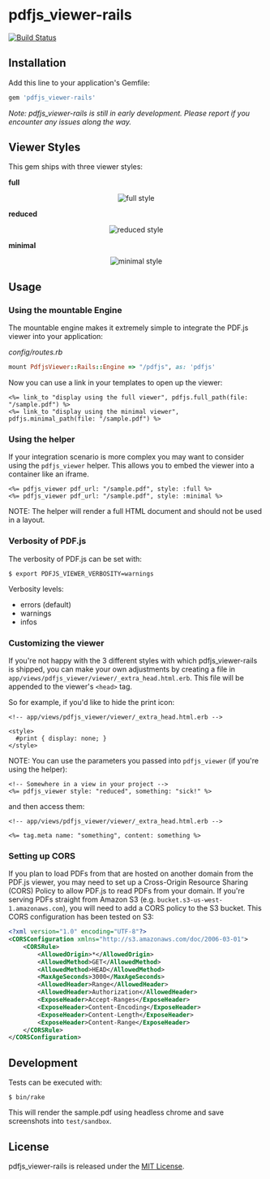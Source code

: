 # pdfjs_viewer-rails

[![Build Status](https://travis-ci.org/senny/pdfjs_viewer-rails.svg?branch=master)](https://travis-ci.org/senny/pdfjs_viewer-rails)

## Installation

Add this line to your application's Gemfile:

```ruby
gem 'pdfjs_viewer-rails'
```

*Note: pdfjs_viewer-rails is still in early development. Please report if you encounter any issues along the way.*

## Viewer Styles

This gem ships with three viewer styles:

**full**

<p align="center">
  <img
  src="https://raw.githubusercontent.com/senny/pdfjs_viewer-rails/master/doc/files/viewer_full.png"
  alt="full style"/>
</p>

**reduced**

<p align="center">
  <img
  src="https://raw.githubusercontent.com/senny/pdfjs_viewer-rails/master/doc/files/viewer_reduced.png"
  alt="reduced style"/>
</p>

**minimal**

<p align="center">
  <img
  src="https://raw.githubusercontent.com/senny/pdfjs_viewer-rails/master/doc/files/viewer_minimal.png"
  alt="minimal style"/>
</p>

## Usage

### Using the mountable Engine

The mountable engine makes it extremely simple to integrate the PDF.js viewer
into your application:

*config/routes.rb*
```ruby
mount PdfjsViewer::Rails::Engine => "/pdfjs", as: 'pdfjs'
```

Now you can use a link in your templates to open up the viewer:

```erb
<%= link_to "display using the full viewer", pdfjs.full_path(file: "/sample.pdf") %>
<%= link_to "display using the minimal viewer", pdfjs.minimal_path(file: "/sample.pdf") %>
```

### Using the helper

If your integration scenario is more complex you may want to consider using the
`pdfjs_viewer` helper. This allows you to embed the viewer into a container like
an iframe.

```erb
<%= pdfjs_viewer pdf_url: "/sample.pdf", style: :full %>
<%= pdfjs_viewer pdf_url: "/sample.pdf", style: :minimal %>
```

NOTE: The helper will render a full HTML document and should not be used in a layout.

### Verbosity of PDF.js

The verbosity of PDF.js can be set with:

```
$ export PDFJS_VIEWER_VERBOSITY=warnings
```

Verbosity levels:

* errors (default)
* warnings
* infos

### Customizing the viewer

If you're not happy with the 3 different styles with which pdfjs_viewer-rails is shipped, you can make your own adjustments by creating a file in `app/views/pdfjs_viewer/viewer/_extra_head.html.erb`. This file will be appended to the viewer's `<head>` tag.

So for example, if you'd like to hide the print icon:

```erb
<!-- app/views/pdfjs_viewer/viewer/_extra_head.html.erb -->

<style>
  #print { display: none; }
</style>
```

NOTE: You can use the parameters you passed into `pdfjs_viewer` (if you're using the helper):

```erb
<!-- Somewhere in a view in your project -->
<%= pdfjs_viewer style: "reduced", something: "sick!" %>
```

and then access them:

```erb
<!-- app/views/pdfjs_viewer/viewer/_extra_head.html.erb -->

<%= tag.meta name: "something", content: something %>
```

### Setting up CORS

If you plan to load PDFs from that are hosted on another domain from the
PDF.js viewer, you may need to set up a Cross-Origin Resource Sharing (CORS)
Policy to allow PDF.js to read PDFs from your domain. If you're serving PDFs
straight from Amazon S3 (e.g. `bucket.s3-us-west-1.amazonaws.com`), you will
need to add a CORS policy to the S3 bucket. This CORS configuration has been
tested on S3:

```xml
<?xml version="1.0" encoding="UTF-8"?>
<CORSConfiguration xmlns="http://s3.amazonaws.com/doc/2006-03-01">
    <CORSRule>
        <AllowedOrigin>*</AllowedOrigin>
        <AllowedMethod>GET</AllowedMethod>
        <AllowedMethod>HEAD</AllowedMethod>
        <MaxAgeSeconds>3000</MaxAgeSeconds>
        <AllowedHeader>Range</AllowedHeader>
        <AllowedHeader>Authorization</AllowedHeader>
        <ExposeHeader>Accept-Ranges</ExposeHeader>
        <ExposeHeader>Content-Encoding</ExposeHeader>
        <ExposeHeader>Content-Length</ExposeHeader>
        <ExposeHeader>Content-Range</ExposeHeader>
    </CORSRule>
</CORSConfiguration>
```

## Development

Tests can be executed with:

```
$ bin/rake
```

This will render the sample.pdf using headless chrome and save screenshots into `test/sandbox`.

## License

pdfjs_viewer-rails is released under the [MIT License](http://www.opensource.org/licenses/MIT).
